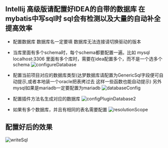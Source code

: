 ## Intellij 高级版请配置好IDEA的自带的数据库 在mybatis中写sql时 sql会有检测以及大量的自动补全 提高效率

- 配置数据库  数据库名一定要填  数据库无法连接请切换驱动的版本
- 当库里面有多个schema时，每个schema都要配置一遍。比如 mysql localhost:3306 里面有多个库时，需要在idea配置多个，而不是一个选多个schema 
![configureDatabase](https://gejun123456.coding.net/p/MyBatisCodeHelper-Pro/d/MyBatisCodeHelper-Pro/git/raw/master/screenshots/configureDatabase.png)

- 配置当前项目对应的数据库类型(达梦数据库请配置为GenericSql字段便可自动提示,或者本地装一个oracle把表拷过去 这样一些函数也能自动提示) 另外mysql如果是mariadb一定要配置为mariadb
![databaseConfig](https://gejun123456.coding.net/p/MyBatisCodeHelper-Pro/d/MyBatisCodeHelper-Pro/git/raw/master/screenshots/configDatabase.png)

- 配置插件方法名生成对应的数据库
![configPluginDatabase2](https://gejun123456.coding.net/p/MyBatisCodeHelper-Pro/d/MyBatisCodeHelper-Pro/git/raw/master/screenshots/configPluginDatabase2.png)

- 如果有多个数据库，并且有相同的表名需要配置
![resolutionScope](https://gejun123456.coding.net/p/MyBatisCodeHelper-Pro/d/MyBatisCodeHelper-Pro/git/raw/master/screenshots/resolutionScope.png)


## 配置好后的效果

![writeSql](https://gejun123456.coding.net/p/MyBatisCodeHelper-Pro/d/MyBatisCodeHelper-Pro/git/raw/master/screenshots/writeSql.gif)
